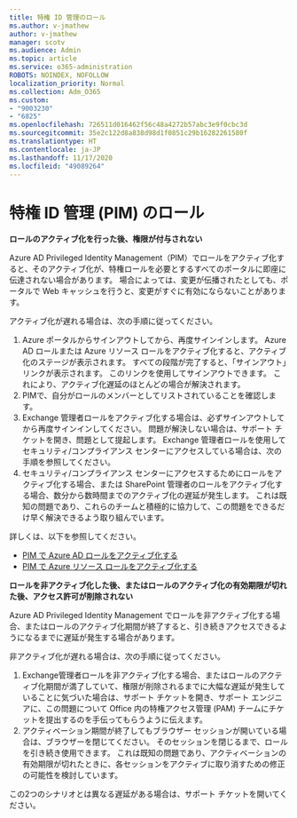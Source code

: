 ```yaml
---
title: 特権 ID 管理のロール
ms.author: v-jmathew
author: v-jmathew
manager: scotv
ms.audience: Admin
ms.topic: article
ms.service: o365-administration
ROBOTS: NOINDEX, NOFOLLOW
localization_priority: Normal
ms.collection: Adm_O365
ms.custom:
- "9003230"
- "6825"
ms.openlocfilehash: 726511d016462f56c48a4272b57abc3e9f0cbc3d
ms.sourcegitcommit: 35e2c122d8a838d98d1f0851c29b16282261580f
ms.translationtype: HT
ms.contentlocale: ja-JP
ms.lasthandoff: 11/17/2020
ms.locfileid: "49089264"
---
```

# <a name="privileged-identity-managementpim-role"></a>特権 ID 管理 (PIM) のロール

**ロールのアクティブ化を行った後、権限が付与されない**

Azure AD Privileged Identity Management（PIM）でロールをアクティブ化すると、そのアクティブ化が、特権ロールを必要とするすべてのポータルに即座に伝達されない場合があります。 場合によっては、変更が伝播されたとしても、ポータルで Web キャッシュを行うと、変更がすぐに有効にならないことがあります。

アクティブ化が遅れる場合は、次の手順に従ってください。

1. Azure ポータルからサインアウトしてから、再度サインインします。 Azure AD ロールまたは Azure リソース ロールをアクティブ化すると、アクティブ化のステージが表示されます。 すべての段階が完了すると、「サインアウト」リンクが表示されます。 このリンクを使用してサインアウトできます。 これにより、アクティブ化遅延のほとんどの場合が解決されます。
2. PIMで、自分がロールのメンバーとしてリストされていることを確認します。
3. Exchange 管理者ロールをアクティブ化する場合は、必ずサインアウトしてから再度サインインしてください。 問題が解決しない場合は、サポート チケットを開き、問題として提起します。 Exchange 管理者ロールを使用してセキュリティ/コンプライアンス センターにアクセスしている場合は、次の手順を参照してください。
4. セキュリティ/コンプライアンス センターにアクセスするためにロールをアクティブ化する場合、または SharePoint 管理者のロールをアクティブ化する場合、数分から数時間までのアクティブ化の遅延が発生します。 これは既知の問題であり、これらのチームと積極的に協力して、この問題をできるだけ早く解決できるよう取り組んでいます。

詳しくは、以下を参照してください。

- [PIM で Azure AD ロールをアクティブ化する](https://docs.microsoft.com/azure/active-directory/privileged-identity-management/pim-how-to-activate-role?WT.mc_id=Portal-Microsoft_Azure_Support "https://docs.microsoft.com/azure/active-directory/privileged-identity-management/pim-how-to-activate-role?wt.mc_id=portal-microsoft_azure_support")
- [PIM で Azure リソース ロールをアクティブ化する](https://docs.microsoft.com/azure/active-directory/privileged-identity-management/pim-resource-roles-activate-your-roles?WT.mc_id=Portal-Microsoft_Azure_Support "https://docs.microsoft.com/azure/active-directory/privileged-identity-management/pim-resource-roles-activate-your-roles?wt.mc_id=portal-microsoft_azure_support")

**ロールを非アクティブ化した後、またはロールのアクティブ化の有効期限が切れた後、アクセス許可が削除されない**

Azure AD Privileged Identity Management でロールを非アクティブ化する場合、またはロールのアクティブ化期間が終了すると、引き続きアクセスできるようになるまでに遅延が発生する場合があります。

非アクティブ化が遅れる場合は、次の手順に従ってください。

1. Exchange管理者ロールを非アクティブ化する場合、またはロールのアクティブ化期間が満了していて、権限が削除されるまでに大幅な遅延が発生していることに気づいた場合は、サポート チケットを開き、サポート エンジニアに、この問題について Office 内の特権アクセス管理 (PAM) チームにチケットを提出するのを手伝ってもらうように伝えます。
2. アクティベーション期間が終了してもブラウザー セッションが開いている場合は、ブラウザーを閉じてください。 そのセッションを閉じるまで、ロールを引き続き使用できます。 これは既知の問題であり、アクティベーションの有効期限が切れたときに、各セッションをアクティブに取り消すための修正の可能性を検討しています。

この2つのシナリオとは異なる遅延がある場合は、サポート チケットを開いてください。
